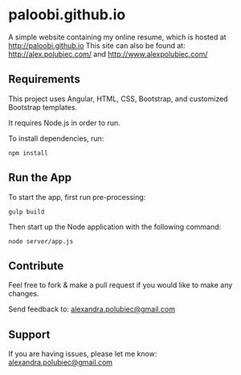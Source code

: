 paloobi.github.io
=================

A simple website containing my online resume, which is hosted at http://paloobi.github.io
This site can also be found at: http://alex.polubiec.com/ and http://www.alexpolubiec.com/

Requirements
------------

This project uses Angular, HTML, CSS, Bootstrap, and customized Bootstrap templates.

It requires Node.js in order to run.

To install dependencies, run:

  `npm install`

Run the App
-----------

To start the app, first run pre-processing:

  `gulp build`

Then start up the Node application with the following command:

  `node server/app.js`


Contribute
----------

Feel free to fork & make a pull request if you would like to make any changes.

Send feedback to: alexandra.polubiec@gmail.com

Support
-------

If you are having issues, please let me know: alexandra.polubiec@gmail.com
